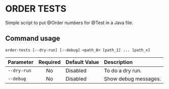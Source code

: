 # ORDER TESTS

Simple script to put @Order numbers for @Test in a Java file.

## Command usage

```shell
order-tests [--dry-run] [--debug] <path_0> [path_1] ... [path_x]
```

| Parameter   | Required | Default Value | Description               |
| :---------- | :------: | :------------ | :------------------------ |
| `--dry-run` |    No    | Disabled      | To do a dry run.          |
| `--debug`   |    No    | Disabled      | Show debug messages.      |
